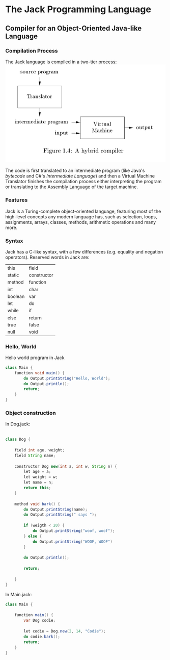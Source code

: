 # The Jack Programming Language
## Compiler for an Object-Oriented Java-like Language

### Compilation Process
The Jack language is compiled in a two-tier process:
![Two tier compilation process. from the book *Compilers: Principles, Techniques and tools*](./compilation.png)

The code is first translated to an intermediate program (like Java's *bytecode* and C#'s *Intermediate Language*) and then a Virtual Machine Translator finishes the compilation process either interpreting the program or translating to the Assembly Language of the target machine.  

### Features
Jack is a Turing-complete object-oriented language, featuring most of the high-level concepts any modern language has, such as selection, loops, assignments, arrays, classes, methods, arithmetic operations and many more.

### Syntax
Jack has a C-like syntax, with a few differences (e.g. equality and negation operators). Reserved words in Jack are:

|      |      |
| :------------- | :------------- |
| this       | field       |
| static | constructor       |
| method | function |
| int | char |
| boolean | var |
| let | do |
| while | if |
| else | return |
| true | false |
| null | void |

### Hello, World

Hello world program in Jack

```Java
class Main {
    function void main() {
        do Output.printString("Hello, World");
        do Output.println();
        return;
    }
}

```

### Object construction

In Dog.jack:

```Java

class Dog {

    field int age, weight;
    field String name;

    constructor Dog new(int a, int w, String n) {
        let age = a;
        let weight = w;
        let name = n;  
        return this;
    }

    method void bark() {
        do Output.printString(name);
        do Output.printString(" says ");

        if (weigth < 20) {
            do Output.printString("woof, woof");
        } else {
            do Output.printString("WOOF, WOOF")
        }

        do Output.println();

        return;

    }
}

```

In Main.jack:
```Java
class Main {

    function main() {
        var Dog codie;

        let codie = Dog.new(2, 14, "Codie");
        do codie.bark();
        return;
    }
}

```
